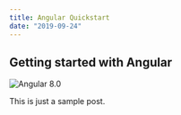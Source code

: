 ```yaml
---
title: Angular Quickstart
date: "2019-09-24"
---
```


## Getting started with Angular

![Angular 8.0](https://11m5ki43y82budjol1gjvv5s-wpengine.netdna-ssl.com/wp-content/uploads/2019/04/whats-new-in-angular-min.jpg)

This is just a sample post.